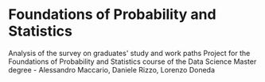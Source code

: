 # Foundations of Probability and Statistics
Analysis of the survey on graduates' study and work paths Project for the Foundations of Probability and Statistics course of the Data Science Master degree - Alessandro Maccario, Daniele Rizzo, Lorenzo Doneda
